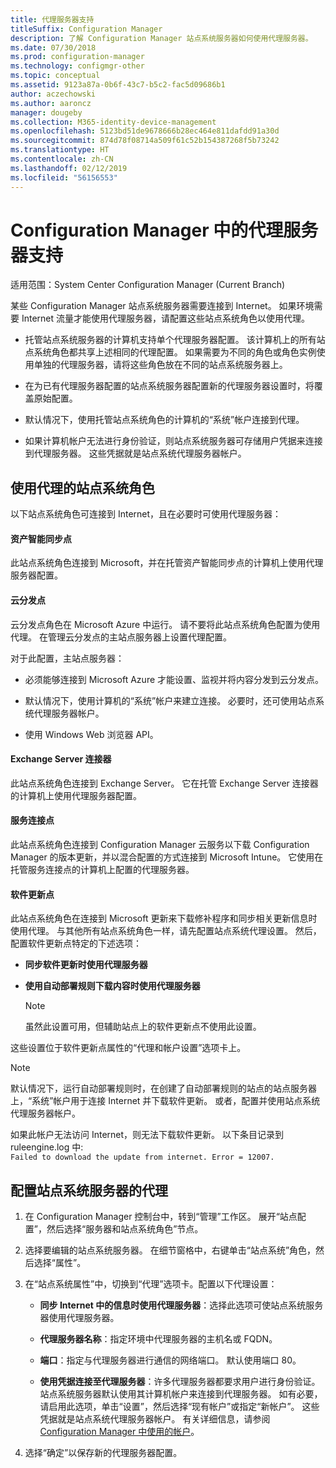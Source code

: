 ```yaml
---
title: 代理服务器支持
titleSuffix: Configuration Manager
description: 了解 Configuration Manager 站点系统服务器如何使用代理服务器。
ms.date: 07/30/2018
ms.prod: configuration-manager
ms.technology: configmgr-other
ms.topic: conceptual
ms.assetid: 9123a87a-0b6f-43c7-b5c2-fac5d09686b1
author: aczechowski
ms.author: aaroncz
manager: dougeby
ms.collection: M365-identity-device-management
ms.openlocfilehash: 5123bd51de9678666b28ec464e811dafdd91a30d
ms.sourcegitcommit: 874d78f08714a509f61c52b154387268f5b73242
ms.translationtype: HT
ms.contentlocale: zh-CN
ms.lasthandoff: 02/12/2019
ms.locfileid: "56156553"
---
```

# <a name="proxy-server-support-in-configuration-manager"></a>Configuration Manager 中的代理服务器支持

适用范围：System Center Configuration Manager (Current Branch)

某些 Configuration Manager 站点系统服务器需要连接到 Internet。 如果环境需要 Internet 流量才能使用代理服务器，请配置这些站点系统角色以使用代理。  

-   托管站点系统服务器的计算机支持单个代理服务器配置。 该计算机上的所有站点系统角色都共享上述相同的代理配置。 如果需要为不同的角色或角色实例使用单独的代理服务器，请将这些角色放在不同的站点系统服务器上。  

-   在为已有代理服务器配置的站点系统服务器配置新的代理服务器设置时，将覆盖原始配置。  

-   默认情况下，使用托管站点系统角色的计算机的“系统”帐户连接到代理。  

-   如果计算机帐户无法进行身份验证，则站点系统服务器可存储用户凭据来连接到代理服务器。 这些凭据就是站点系统代理服务器帐户。  



## <a name="site-system-roles-that-use-a-proxy"></a>使用代理的站点系统角色

以下站点系统角色可连接到 Internet，且在必要时可使用代理服务器：  


#### <a name="asset-intelligence-synchronization-point"></a>资产智能同步点
此站点系统角色连接到 Microsoft，并在托管资产智能同步点的计算机上使用代理服务器配置。  


#### <a name="cloud-distribution-point"></a>云分发点
云分发点角色在 Microsoft Azure 中运行。 请不要将此站点系统角色配置为使用代理。 在管理云分发点的主站点服务器上设置代理配置。  

对于此配置，主站点服务器：  

-   必须能够连接到 Microsoft Azure 才能设置、监视并将内容分发到云分发点。  

-   默认情况下，使用计算机的“系统”帐户来建立连接。 必要时，还可使用站点系统代理服务器帐户。  

-   使用 Windows Web 浏览器 API。  


#### <a name="exchange-server-connector"></a>Exchange Server 连接器
此站点系统角色连接到 Exchange Server。 它在托管 Exchange Server 连接器的计算机上使用代理服务器配置。  


#### <a name="service-connection-point"></a>服务连接点
此站点系统角色连接到 Configuration Manager 云服务以下载 Configuration Manager 的版本更新，并以混合配置的方式连接到 Microsoft Intune。 它使用在托管服务连接点的计算机上配置的代理服务器。  


#### <a name="software-update-point"></a>软件更新点
此站点系统角色在连接到 Microsoft 更新来下载修补程序和同步相关更新信息时使用代理。 与其他所有站点系统角色一样，请先配置站点系统代理设置。 然后，配置软件更新点特定的下述选项：  

-   **同步软件更新时使用代理服务器**  

-   **使用自动部署规则下载内容时使用代理服务器**  

    > [!Note]  
    > 虽然此设置可用，但辅助站点上的软件更新点不使用此设置。  

这些设置位于软件更新点属性的“代理和帐户设置”选项卡上。  

> [!NOTE]  
>  默认情况下，运行自动部署规则时，在创建了自动部署规则的站点的站点服务器上，“系统”帐户用于连接 Internet 并下载软件更新。 或者，配置并使用站点系统代理服务器帐户。 
>   
>  如果此帐户无法访问 Internet，则无法下载软件更新。 以下条目记录到 ruleengine.log 中:  
> `Failed to download the update from internet. Error = 12007.`  



## <a name="configure-the-proxy-for-a-site-system-server"></a>配置站点系统服务器的代理  

1.  在 Configuration Manager 控制台中，转到“管理”工作区。 展开“站点配置”，然后选择“服务器和站点系统角色”节点。  

2.  选择要编辑的站点系统服务器。 在细节窗格中，右键单击“站点系统”角色，然后选择“属性”。  

3.  在“站点系统属性”中，切换到“代理”选项卡。配置以下代理设置：  

    - **同步 Internet 中的信息时使用代理服务器**：选择此选项可使站点系统服务器使用代理服务器。  

    - **代理服务器名称**：指定环境中代理服务器的主机名或 FQDN。  

    - **端口**：指定与代理服务器进行通信的网络端口。 默认使用端口 80。  

    - **使用凭据连接至代理服务器**：许多代理服务器都要求用户进行身份验证。 站点系统服务器默认使用其计算机帐户来连接到代理服务器。 如有必要，请启用此选项，单击“设置”，然后选择“现有帐户”或指定“新帐户”。 这些凭据就是站点系统代理服务器帐户。  有关详细信息，请参阅 [Configuration Manager 中使用的帐户](/sccm/core/plan-design/hierarchy/accounts)。  

4.  选择“确定”以保存新的代理服务器配置。  
